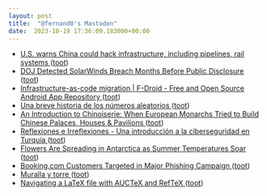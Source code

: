 ```yaml
---
layout: post
title:  "@fernand0's Mastodon"
date:  2023-10-19 17:36:09.183000+00:00
---
```

*  [U.S. warns China could hack infrastructure, including pipelines, rail systems ](https://www.reuters.com/world/china/china-rejects-claim-it-is-spying-western-critical-infrastructure-2023-05-25) ([toot](https://mastodon.social/@fernand0/111262890012024197))
*  [DOJ Detected SolarWinds Breach Months Before Public Disclosure ](https://www.wired.com/story/solarwinds-hack-public-disclosure) ([toot](https://mastodon.social/@fernand0/111262567666627223))
*  [Infrastructure-as-code migration \| F-Droid - Free and Open Source Android App Repository ](https://f-droid.org/2023/10/02/infrastructure-as-code-migration.htm) ([toot](https://mastodon.social/@fernand0/111262327283596887))
*  [Una breve historia de los números aleatorios ](https://fernand0.github.io//historia-numeros-aleatorios) ([toot](https://mastodon.social/@fernand0/111262198120826048))
*  [An Introduction to Chinoiserie: When European Monarchs Tried to Build Chinese Palaces, Houses & Pavilions ](https://www.openculture.com/2023/09/an-introduction-to-chinoiserie.htm) ([toot](https://mastodon.social/@fernand0/111262185621737528))
*  [
         Reflexiones e Irreflexiones - Una introducción a la ciberseguridad en Turquía
       ](http://fernand0.blogalia.com//historias/7876) ([toot](https://mastodon.social/@fernand0/111262005373165500))
*  [Flowers Are Spreading in Antarctica as Summer Temperatures Soar ](https://www.sciencealert.com/flowers-are-spreading-in-antarctica-as-summer-temperatures-soa) ([toot](https://mastodon.social/@fernand0/111261983322200318))
*  [Booking.com Customers Targeted in Major Phishing Campaign ](https://www.infosecurity-magazine.com/news/bookingcom-customers-targeted) ([toot](https://mastodon.social/@fernand0/111261722568074513))
*  [Muralla y torre ](https://www.flickr.com/photos/fernand0/53267118546) ([toot](https://mastodon.social/@fernand0/111261518588538205))
*  [Navigating a LaTeX file with AUCTeX and RefTeX ](https://www.johndcook.com/blog/2023/09/23/navigating-latex) ([toot](https://mastodon.social/@fernand0/111261468458243923))
